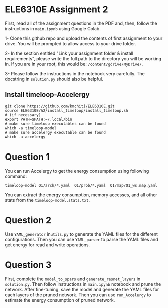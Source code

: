 # ELE6310E Assignment 2

First, read all of the assignment questions in the PDF and, then, follow the instructions in `main.ipynb` using Google Colab.

1- Clone this github repo and upload the contents of first assignment to your drive. You will be prompted to allow access to your drive folder.

2- In the section entitled "Link your assignment folder & install requirements", please write the full path to the directory you will be working in. If you are in your root, this would be: `/content/gdrive/MyDrive/`.

3- Please follow the instructions in the notebook very carefully. The docstring in `solution.py` should also be helpful.

## Install timeloop-Accelergy
```
git clone https://github.com/kmchiti/ELE6310E.git
source ELE6310E/A2/install_timeloop/install_timeloop.sh
# (if necessary)
export PATH=$PATH:~/.local/bin
# make sure timeloop executables can be found
which -a timeloop-model
# make sure accelergy executable can be found
which -a accelergy
```

# Question 1
You can run Accelergy to get the energy consumption using following command:
```
timeloop-model Q1/arch/*.yaml  Q1/prob/*.yaml  Q1/map/Q1_ws.map.yaml
```
You can extract the energy consumption, memory accesses, and all other stats from the `timeloop-model.stats.txt`. 

# Question 2
Use `YAML_generator` in`utils.py` to generate the YAML files for the different configurations. Then you can use `YAML_parser` to parse the YAML files and get energy for read and write operations.

# Question 3
First, complete the `model_to_spars` and `generate_resnet_layers` in `solution.py`. Then follow instructions in `main.ipynb` notebook and prune the network. After fine-tuning, save the model and generate the YAML files for each layers of the pruned network. Then you can use `run_Accelergy` to estimate the energy consumption of pruned network.
